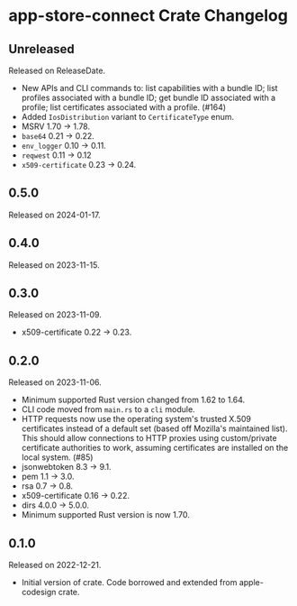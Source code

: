 # app-store-connect Crate Changelog

<!-- next-header -->

## Unreleased

Released on ReleaseDate.

* New APIs and CLI commands to: list capabilities with a bundle ID;
  list profiles associated with a bundle ID; get bundle ID associated with
  a profile; list certificates associated with a profile. (#164)
* Added `IosDistribution` variant to `CertificateType` enum.
* MSRV 1.70 -> 1.78.
* `base64` 0.21 -> 0.22.
* `env_logger` 0.10 -> 0.11.
* `reqwest` 0.11 -> 0.12
* `x509-certificate` 0.23 -> 0.24.

## 0.5.0

Released on 2024-01-17.

## 0.4.0

Released on 2023-11-15.

## 0.3.0

Released on 2023-11-09.

* x509-certificate 0.22 -> 0.23.

## 0.2.0

Released on 2023-11-06.

* Minimum supported Rust version changed from 1.62 to 1.64.
* CLI code moved from `main.rs` to a `cli` module.
* HTTP requests now use the operating system's trusted X.509 certificates
  instead of a default set (based off Mozilla's maintained list). This should
  allow connections to HTTP proxies using custom/private certificate authorities
  to work, assuming certificates are installed on the local system. (#85)
* jsonwebtoken 8.3 -> 9.1.
* pem 1.1 -> 3.0.
* rsa 0.7 -> 0.8.
* x509-certificate 0.16 -> 0.22.
* dirs 4.0.0 -> 5.0.0.
* Minimum supported Rust version is now 1.70.

## 0.1.0

Released on 2022-12-21.

* Initial version of crate. Code borrowed and extended from apple-codesign crate.
